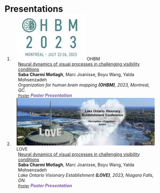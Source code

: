 <h1 id="Presentations" style="margin: 2px 0px -15px;">Presentations</h1>

<div class="publications">
<ol class="bibliography">



<li>
<div class="pub-row">

  <div class="col-sm-3 abbr" style="position: relative;padding-right: 15px;padding-left: 15px;">
    <img src="assets/img/OHBM.jpeg" class="teaser img-fluid z-depth-1">
    <abbr class="badge">OHBM</abbr>
  </div>

  <div class="col-sm-9" style="position: relative;padding-right: 15px;padding-left: 20px;">
    <div class="title"><a href="assets/files/OHBM Poster.pdf" target="_blank">Neural dynamics of visual processes in challenging visibility conditions</a></div>
    <div class="author"><strong>Saba Charmi Motlagh</strong>, Marc Joanisse, Boyu Wang, Yalda Mohsenzadeh</div>
    <div class="periodical"><em>Organization for human brain mapping <strong>(OHBM)</strong>, 2023, Montreal, QC.</em></div>
    <div class="links">
      <a href="assets/files/OHBM Poster.pdf" class="btn btn-sm z-depth-0" role="button" target="_blank" style="font-size:12px;">Poster</a> 
      <strong><i style="color:#7b5aa6"> Poster Presentation</i></strong>
    </div>
  </div>
</div>
</li>
  


<li>
<div class="pub-row">

  <div class="col-sm-3 abbr" style="position: relative;padding-right: 15px;padding-left: 15px;">
    <img src="assets/img/Love.png" class="teaser img-fluid z-depth-1">
    <abbr class="badge">LOVE</abbr>
  </div>

  <div class="col-sm-9" style="position: relative;padding-right: 15px;padding-left: 20px;">
    <div class="title"><a href="assets/files/love-poster.pdf" target="_blank">Neural dynamics of visual processes in challenging visibility conditions</a></div>
    <div class="author"><strong>Saba Charmi Motlagh</strong>, Marc Joanisse, Boyu Wang, Yalda Mohsenzadeh</div>
    <div class="periodical"><em>Lake Ontario Visionary Establishment <strong>(LOVE)</strong>, 2023, Niagara Falls, ON.</em></div>
    <div class="links">
      <a href="assets/files/love-poster.pdf" class="btn btn-sm z-depth-0" role="button" target="_blank" style="font-size:12px;">Poster</a>
      <strong><i style="color:#7b5aa6">Poster Presentation</i></strong>
    </div>
  </div>
</div>
</li>
  

</ol>
</div>
